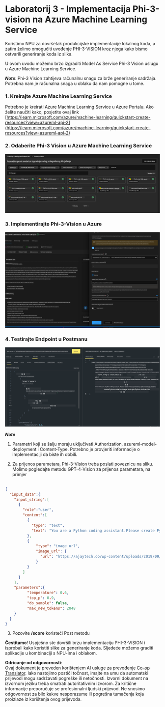 <!--
CO_OP_TRANSLATOR_METADATA:
{
  "original_hash": "20cb4e6ac1686248e8be913ccf6c2bc2",
  "translation_date": "2025-07-17T04:36:11+00:00",
  "source_file": "md/02.Application/02.Code/Phi3/VSCodeExt/HOL/Apple/03.DeployPhi3VisionOnAzure.md",
  "language_code": "hr"
}
-->
# **Laboratorij 3 - Implementacija Phi-3-vision na Azure Machine Learning Service**

Koristimo NPU za dovršetak produkcijske implementacije lokalnog koda, a zatim želimo omogućiti uvođenje PHI-3-VISION kroz njega kako bismo ostvarili generiranje koda iz slika.

U ovom uvodu možemo brzo izgraditi Model As Service Phi-3 Vision uslugu u Azure Machine Learning Service.

***Note***: Phi-3 Vision zahtijeva računalnu snagu za brže generiranje sadržaja. Potrebna nam je računalna snaga u oblaku da nam pomogne u tome.


### **1. Kreirajte Azure Machine Learning Service**

Potrebno je kreirati Azure Machine Learning Service u Azure Portalu. Ako želite naučiti kako, posjetite ovaj link [https://learn.microsoft.com/azure/machine-learning/quickstart-create-resources?view=azureml-api-2](https://learn.microsoft.com/azure/machine-learning/quickstart-create-resources?view=azureml-api-2)


### **2. Odaberite Phi-3 Vision u Azure Machine Learning Service**

![Catalog](../../../../../../../../../translated_images/vison_catalog.f979823d5bde8aef2c37a3a9686f6c5d0c521f93730447798ea6fb580091443f.hr.png)


### **3. Implementirajte Phi-3-Vision u Azure**


![Deploy](../../../../../../../../../translated_images/vision_deploy.a8114ccd849a957272bf30959bdef166b21a0fac4c4f0129dab0106b97104772.hr.png)


### **4. Testirajte Endpoint u Postmanu**


![Test](../../../../../../../../../translated_images/vision_test.0b9c1b1d414131d03398c88fc1b79d839e7946c2ae5c9fd170a2894c271e2993.hr.png)


***Note***

1. Parametri koji se šalju moraju uključivati Authorization, azureml-model-deployment i Content-Type. Potrebno je provjeriti informacije o implementaciji da biste ih dobili.

2. Za prijenos parametara, Phi-3-Vision treba poslati poveznicu na sliku. Molimo pogledajte metodu GPT-4-Vision za prijenos parametara, na primjer

```json

{
  "input_data":{
    "input_string":[
      {
        "role":"user",
        "content":[ 
          {
            "type": "text",
            "text": "You are a Python coding assistant.Please create Python code for image "
          },
          {
              "type": "image_url",
              "image_url": {
                "url": "https://ajaytech.co/wp-content/uploads/2019/09/index.png"
              }
          }
        ]
      }
    ],
    "parameters":{
          "temperature": 0.6,
          "top_p": 0.9,
          "do_sample": false,
          "max_new_tokens": 2048
    }
  }
}

```

3. Pozovite **/score** koristeći Post metodu

**Čestitamo**! Uspješno ste dovršili brzu implementaciju PHI-3-VISION i isprobali kako koristiti slike za generiranje koda. Sljedeće možemo graditi aplikacije u kombinaciji s NPU-ima i oblakom.

**Odricanje od odgovornosti**:  
Ovaj dokument je preveden korištenjem AI usluge za prevođenje [Co-op Translator](https://github.com/Azure/co-op-translator). Iako nastojimo postići točnost, imajte na umu da automatski prijevodi mogu sadržavati pogreške ili netočnosti. Izvorni dokument na izvornom jeziku treba smatrati autoritativnim izvorom. Za kritične informacije preporučuje se profesionalni ljudski prijevod. Ne snosimo odgovornost za bilo kakve nesporazume ili pogrešna tumačenja koja proizlaze iz korištenja ovog prijevoda.